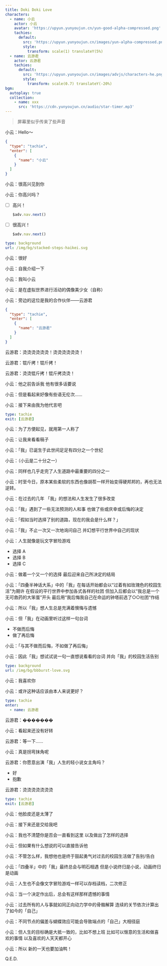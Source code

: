 ```yaml
---
title: Doki Doki Love
characters:
  - name: 小云
    actor: 小云
    avatar: 'https://upyun.yunyoujun.cn/yun-good-alpha-compressed.png'
    tachies:
      default:
        src: 'https://upyun.yunyoujun.cn/images/yun-alpha-compressed.png'
        style:
          transform: scale(1) translateY(5%)
  - name: 云游君
    actor: 云游君
    tachies:
      default:
        src: 'https://upyun.yunyoujun.cn/images/advjs/characters-he.png'
        style:
          transform: scale(0.7) translateY(-20%)
bgm:
  autoplay: true
  collection:
    - name: xxx
      src: 'https://cdn.yunyoujun.cn/audio/star-timer.mp3'
---
```


> 屏幕里似乎传来了些声音

小云：Hello～

```json
{
  "type": "tachie",
  "enter": [
    {
      "name": "小云"
    }
  ]
}
```

小云：很高兴见到你

小云：你高兴吗？

- [ ] 高兴！

  ```ts
  $adv.nav.next()
  ```

- [ ] 很高兴！

  ```ts
  $adv.nav.next()
  ```

```yaml
type: background
url: /img/bg/stacked-steps-haikei.svg
```

小云：很好

小云：自我介绍一下

小云：我叫小云

小云：是在虚拟世界进行活动的偶像美少女（自称）

<!-- ~~偶像~~ -->

小云：旁边的这位是我的合作伙伴——云游君

```json
{
  "type": "tachie",
  "enter": [
    {
      "name": "云游君"
    }
  ]
}
```

云游君：烫烫烫烫烫烫！烫烫烫烫烫烫！

云游君：锟斤拷！锟斤拷！

云游君：烫烫锟斤拷！锟斤拷烫烫！

小云：他之前告诉我 他有很多话要说

小云：但是看起来好像有些语无伦次……

小云：接下来由我为他代言吧

```yaml
type: tachie
exit: [云游君]
```

小云：为了方便起见，就用第一人称了

小云：让我来看看稿子

小云：「我」已诞生于此世间足足有四分之一个世纪

小云：（小云是二十分之一）

小云：同样也几乎走完了人生道路中最重要的四分之一

小云：时至今日，原本某些柔软的东西也像胡茬一样开始变得硬邦邦的，再也无法逆转。

小云：在过去的几年
「我」的想法和人生发生了很多改变

小云：「我」遇到了一些无法预测的人和事
也做了些或庆幸或后悔的决定

小云：「假如当时选择了别的道路，现在的我会是什么样？」

小云：「我」不止一次又一次地询问自己
并幻想平行世界中自己的现状

小云：人生就像是玩文字冒险游戏

- 选择 A
- 选择 B
- 选择 C

小云：做着一个又一个的选择
最后迎来自己所决定的结局

小云：「四叠半神话大系」中的「我」在每话开始都会以“过着有如玫瑰色的校园生活”为期许
在假设的平行世界中参加各式各样的社团
但加入后都会以“我总是一个无可救药的大笨蛋”开头
最后用“我后悔我自己在命运的钟塔前选了○○社团“作结

小云：所以「我」想人生总是充满着懊悔与遗憾

小云：但「我」在动画里听过这样一句台词

- 不做而后悔
- 做了再后悔

小云：「与其不做而后悔，不如做了再后悔」

小云：因此「我」想试试说一句一直想说看看的台词
并向「我」的校园生活告别

```yaml
type: background
url: /img/bg/bbburst-love.svg
```

小云：我喜欢你

小云：或许这种话应该由本人来说更好？

```yaml
type: tachie
enter:
  - name: 云游君
```

云游君：�������

小云：看起来还没有好转

云游君：等一下……

小云：真是拐弯抹角呢

云游君：你愿意出演「我」人生的轻小说女主角吗？

- 好
- 抱歉

云游君：烫烫烫烫烫烫烫

```yaml
type: tachie
exit: [云游君]
```

小云：他脸皮还是太薄了

小云：接下来还是交给我吧

小云：我也不清楚你是否会一直看到这里
以及做出了怎样的选择

小云：但如果有什么想说的可以直接告诉他

小云：不管怎么样，我想他也是终于鼓起勇气对过去的校园生活做了告别/告白

小云：「四叠半」中的「我」最终总会与明石相遇
但是小说终归是小说，动画终归是动画

小云：人生也不会像文字冒险游戏一样可以存档读档，二次修正

小云：当一个决定作出后，总会有这样那样遗憾的事情

小云：过去所有的人与事就如同正向动力学中的骨骼解算
连续的关节依次计算出了如今的「自己」

小云：不同节点的偏差与蝴蝶效应可能会导致端点的「自己」大相径庭

小云：但人生的目标确是大抵一致的，比如不想上班
比如可以惬意的生活和做喜欢的事情
以及喜欢的人天天都开心

小云：所以
新的一天也要加油鸭！

Q.E.D.
